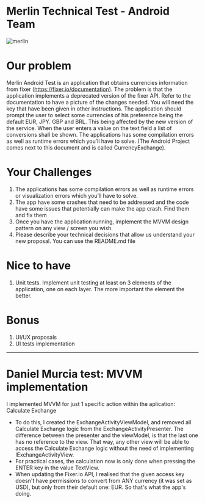 # Merlin Technical Test - Android Team


![merlin](https://user-images.githubusercontent.com/36903172/40690518-1d96ca26-636d-11e8-96da-1099959227a2.jpeg)

# Our problem

Merlin Android Test is an application that obtains currencies information from fixer (https://fixer.io/documentation). The problem is that the application implements a deprecated version of the fixer API. Refer to the documentation to have a picture of the changes needed. You will need the key that have been given in other instructions.
The application should prompt the user to select some currencies of his preference being the default EUR, JPY. GBP and BRL. This being affected by the new version of the service. When the user enters a value on the text field a list of conversions shall be shown.
The applications has some compilation errors as well as runtime errors which you’ll have to solve. (The Android Project comes next to this document and is called CurrencyExchange).

# Your Challenges

1. The applications has some compilation errors as well as runtime errors or visualization errors which you’ll have to solve.
2. The app have some crashes that need to be addressed and the code have some issues that potentially can make the app crash. Find them and fix them
3. Once you have the application running, implement the MVVM design pattern on any view / screen you wish.
4. Please describe your technical decisions that allow us understand your new proposal. You can use the README.md file

# Nice to have

1. Unit tests. Implement unit testing at least on 3 elements of the application, one on each layer. The more important the element the better.

# Bonus

1. UI/UX proposals
2. UI tests implementation


---------------------
# Daniel Murcia test: MVVM implementation

I implemented MVVM for just 1 specific action within the aplication: Calculate Exchange

- To do this, I created the ExchangeActivityViewModel, and removed all Calculate Exchange logic from the ExchangeActivityPresenter. The difference between the presenter and the viewModel, is that the last one has no reference to the view. That way, any other view will be able to access the Calculate Exchange logic without the need of implementing IExchangeActivityView.
- For practical cases, the calculation now is only done when pressing the ENTER key in the value TextView.
- When updating the Fixer.io API, I realised that the given access key doesn't have permissions to convert from ANY currency (it was set as USD), but only from their default one: EUR. So that's what the app's doing.







